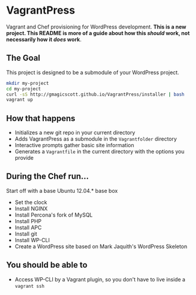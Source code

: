 VagrantPress
============

Vagrant and Chef provisioning for WordPress development. **This is a new project. This README is more of a guide about how this _should_ work, not necessarily how it _does_ work**.

## The Goal ##

This project is designed to be a submodule of your WordPress project.

```bash
mkdir my-project
cd my-project
curl -sS http://gmagicscott.github.io/VagrantPress/installer | bash
vagrant up
```

## How that happens ##

- Initializes a new git repo in your current directory
- Adds VagrantPress as a submodule in the `Vagrantfolder` directory
- Interactive prompts gather basic site information
- Generates a `Vagrantfile` in the current directory with the options you provide


## During the Chef run... ##

Start off with a base Ubuntu 12.04.* base box
- Set the clock
- Install NGINX
- Install Percona's fork of MySQL
- Install PHP
- Install APC
- Install git
- Install WP-CLI
- Create a WordPress site based on Mark Jaquith's WordPress Skeleton

## You should be able to ##
- Access WP-CLI by a Vagrant plugin, so you don't have to live inside a `vagrant ssh`
